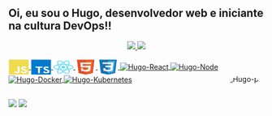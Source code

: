 ## Oi, eu sou o Hugo, desenvolvedor web e iniciante na cultura DevOps!!
<div align="center">
  <a href="https://github.com/HugoVasc">
  <img height="180em" src="https://github-readme-stats.vercel.app/api?username=HugoVasc&show_icons=true&theme=tokyonight&include_all_commits=true&count_private=true"/>
  <img height="180em" src="https://github-readme-stats.vercel.app/api/top-langs/?username=HugoVasc&layout=compact&langs_count=7&theme=tokyonight"/>
</div>
<div style="display: inline_block"><br>
  <img align="center" alt="Hugo-Js" height="30" width="40" src="https://raw.githubusercontent.com/devicons/devicon/master/icons/javascript/javascript-plain.svg">
  <img align="center" alt="Hugo-Ts" height="30" width="40" src="https://raw.githubusercontent.com/devicons/devicon/master/icons/typescript/typescript-plain.svg">
  <img align="center" alt="Hugo-React" height="30" width="40" src="https://raw.githubusercontent.com/devicons/devicon/master/icons/react/react-original.svg">
  <img align="center" alt="Hugo-HTML" height="30" width="40" src="https://raw.githubusercontent.com/devicons/devicon/master/icons/html5/html5-original.svg">
  <img align="center" alt="Hugo-CSS" height="30" width="40" src="https://raw.githubusercontent.com/devicons/devicon/master/icons/css3/css3-original.svg">
  <img align="center" alt="Hugo-React" height="30" width="40" src="https://cdn.icon-icons.com/icons2/2415/PNG/512/react_original_wordmark_logo_icon_146375.png">
  <img align="center" alt="Hugo-Node" height="30" width="40" src="https://cdn.icon-icons.com/icons2/2415/PNG/512/nodejs_plain_logo_icon_146409.png">
  <img align="center" alt="Hugo-Docker" height="30" width="30" src="https://cdn.icon-icons.com/icons2/2107/PNG/512/file_type_docker_icon_130643.png">
  <img align="center" alt="Hugo-Kubernetes" height="30" width="30" src="https://cdn.icon-icons.com/icons2/2699/PNG/512/kubernetes_logo_icon_168359.png">
  <img align="right" alt="Hugo-pic" height="150" style="border-radius:50px;" src="https://avatars.githubusercontent.com/u/53034374?v=4">
</div>
  
  ##
  
<div> 
  <a href = "mailto:hugo.svasc@gmail.com"><img src="https://img.shields.io/badge/-Gmail-%23333?style=for-the-badge&logo=gmail&logoColor=white" target="_blank"></a>
  <a href="https://www.linkedin.com/in/hugosvasconcelos/" target="_blank"><img src="https://img.shields.io/badge/-LinkedIn-%230077B5?style=for-the-badge&logo=linkedin&logoColor=white" target="_blank"></a> 
</div>

<!--
**HugoVasc/HugoVasc** is a ✨ _special_ ✨ repository because its `README.md` (this file) appears on your GitHub profile.

Here are some ideas to get you started:

- 🔭 I’m currently working on ...
- 🌱 I’m currently learning ...
- 👯 I’m looking to collaborate on ...
- 🤔 I’m looking for help with ...
- 💬 Ask me about ...
- 📫 How to reach me: ...
- 😄 Pronouns: ...
- ⚡ Fun fact: ...
-->
